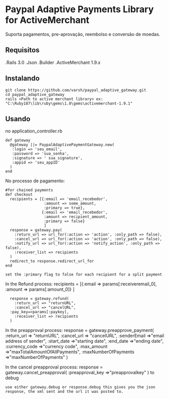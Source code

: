 Paypal Adaptive Payments Library for ActiveMerchant
====================================================

Suporta pagamentos, pre-aprovação, reembolso e conversão de moedas.

Requisitos
--------------
  .Rails 3.0
  .Json
  .Builder
  .ActiveMerchant 1.9.x

Instalando
--------------
    git clone https://github.com/varsh/paypal_adaptive_gateway.git
    cd paypal_adaptive_gateway
    rails <Path to active merchant library> ex: "C:\Ruby187\lib\ruby\gems\1.8\gems\activemerchant-1.9.1"
  
Usando
------------------
  no application_controller.rb
  
    def gateway
      @gateway ||= PaypalAdaptivePaymentGateway.new(
       :login => 'seu_email',
       :password => 'sua_senha',
       :signature => ' sua_signature',
       :appid => 'seu_appID'
      )
    end
  
  No processo de pagamento:
  
    #for chained payments
    def checkout
      recipients = [{:email => 'email_recebedor',
                     :amount => some_amount,
                     :primary => true},
                    {:email => 'email_recebedor',
                     :amount => recipient_amount,
                     :primary => false}
                     ]
      response = gateway.pay(
        :return_url => url_for(:action => 'action', :only_path => false),
        :cancel_url => url_for(:action => 'action', :only_path => false),
        :notify_url => url_for(:action => 'notify_action', :only_path => false),
        :receiver_list => recipients
      )
      redirect_to response.redirect_url_for
    end
    
    set the :primary flag to false for each recipient for a split payment

In the Refund  process:
    recipients = [{:email => params[:receiveremail_0],
                     :amount => params[:amount_0]}
                     ]

      response = gateway.refund(
        :return_url => "returnURL",
        :cancel_url => "cancelURL",
	  :pay_key=>params[:paykey],
        :receiver_list => recipients
      )
    
In the preapproval process:
response = gateway.preapprove_payment(
    :return_url => "returnURL",
    :cancel_url => "cancelURL",
    :senderEmail =>"email address of sender",
    :start_date =>"starting date",
    :end_date =>"ending date",
    :currency_code =>"currency code",
    :max_amount =>"maxTotalAmountOfAllPayments",
    :maxNumberOfPayments =>"maxNumberOfPayments"
      )

In the cancel preapproval process:
	response = gateway.cancel_preapproval(
	:preapproval_key =>"preapprovalkey"
      )
  to debug
  
    use either gateway.debug or response.debug this gives you the json response, the xml sent and the url it was posted to. 